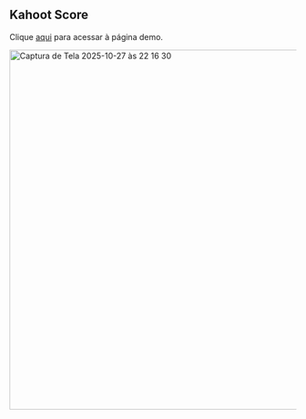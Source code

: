 ## Kahoot Score

Clique [aqui](https://kahoot-score-sepia.vercel.app/) para acessar à página demo.

<img width="803" height="632" alt="Captura de Tela 2025-10-27 às 22 16 30" src="https://github.com/user-attachments/assets/9bbe53fe-650f-444a-b539-044a1bae4624" />
